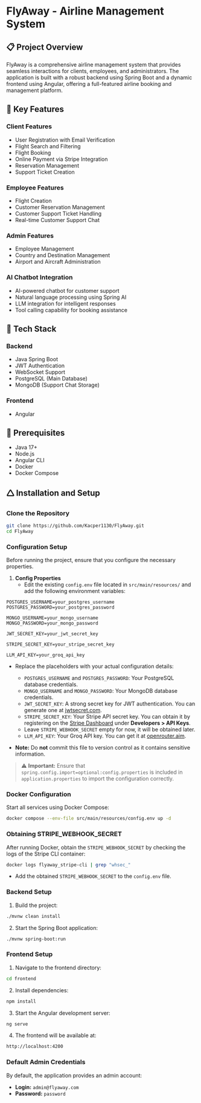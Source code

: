 # FlyAway - Airline Management System

## 📋 Project Overview

FlyAway is a comprehensive airline management system that provides seamless interactions for clients, employees, and administrators. The application is built with a robust backend using Spring Boot and a dynamic frontend using Angular, offering a full-featured airline booking and management platform.

## 🚀 Key Features

### Client Features

- User Registration with Email Verification
- Flight Search and Filtering
- Flight Booking
- Online Payment via Stripe Integration
- Reservation Management
- Support Ticket Creation

### Employee Features

- Flight Creation
- Customer Reservation Management
- Customer Support Ticket Handling
- Real-time Customer Support Chat

### Admin Features

- Employee Management
- Country and Destination Management
- Airport and Aircraft Administration

### AI Chatbot Integration

- AI-powered chatbot for customer support
- Natural language processing using Spring AI
- LLM integration for intelligent responses
- Tool calling capability for booking assistance

## 🔧 Tech Stack

### Backend

- Java Spring Boot
- JWT Authentication
- WebSocket Support
- PostgreSQL (Main Database)
- MongoDB (Support Chat Storage)

### Frontend

- Angular

## 🔧 Prerequisites

- Java 17+
- Node.js
- Angular CLI
- Docker
- Docker Compose

## 🛆 Installation and Setup

### Clone the Repository

```bash
git clone https://github.com/Kacper1130/FlyAway.git
cd FlyAway
```

### Configuration Setup

Before running the project, ensure that you configure the necessary properties.

1. **Config Properties**
   - Edit the existing `config.env` file located in `src/main/resources/` and add the following environment variables:

```properties
POSTGRES_USERNAME=your_postgres_username
POSTGRES_PASSWORD=your_postgres_password

MONGO_USERNAME=your_mongo_username
MONGO_PASSWORD=your_mongo_password

JWT_SECRET_KEY=your_jwt_secret_key

STRIPE_SECRET_KEY=your_stripe_secret_key

LLM_API_KEY=your_groq_api_key

```

- Replace the placeholders with your actual configuration details:
  - `POSTGRES_USERNAME` and `POSTGRES_PASSWORD`: Your PostgreSQL database credentials.
  - `MONGO_USERNAME` and `MONGO_PASSWORD`: Your MongoDB database credentials.
  - `JWT_SECRET_KEY`: A strong secret key for JWT authentication. You can generate one at [jwtsecret.com](https://jwtsecret.com/generate).
  - `STRIPE_SECRET_KEY`: Your Stripe API secret key. You can obtain it by registering on the [Stripe Dashboard](https://dashboard.stripe.com/register) under **Developers > API Keys**.
  - Leave `STRIPE_WEBHOOK_SECRET` empty for now, it will be obtained later.
  - `LLM_API_KEY`: Your Groq API key. You can get it at [openrouter.aim](https://openrouter.ai/settings/keys).

- **Note:** Do **not** commit this file to version control as it contains sensitive information.

> ⚠️ **Important:** Ensure that `spring.config.import=optional:config.properties` is included in `application.properties` to import the configuration correctly.

### Docker Configuration

Start all services using Docker Compose:

```bash
docker compose --env-file src/main/resources/config.env up -d
```

### Obtaining STRIPE\_WEBHOOK\_SECRET

After running Docker, obtain the `STRIPE_WEBHOOK_SECRET` by checking the logs of the Stripe CLI container:

```bash
docker logs flyaway_stripe-cli | grep "whsec_"
```

- Add the obtained `STRIPE_WEBHOOK_SECRET` to the `config.env` file.

### Backend Setup

1. Build the project:

```bash
./mvnw clean install
```

2. Start the Spring Boot application:

```bash
./mvnw spring-boot:run
```

### Frontend Setup

1. Navigate to the frontend directory:

```bash
cd frontend
```

2. Install dependencies:

```bash
npm install
```

3. Start the Angular development server:

```bash
ng serve
```

4. The frontend will be available at:

```bash
http://localhost:4200
```

### Default Admin Credentials

By default, the application provides an admin account:

- **Login:** `admin@flyaway.com`
- **Password:** `password`

